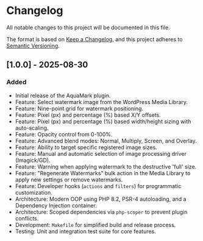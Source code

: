 # Changelog

All notable changes to this project will be documented in this file.

The format is based on [Keep a Changelog](https://keepachangelog.com/en/1.0.0/),
and this project adheres to [Semantic Versioning](https://semver.org/spec/v2.0.0.html).

## [1.0.0] - 2025-08-30

### Added

- Initial release of the AquaMark plugin.
- Feature: Select watermark image from the WordPress Media Library.
- Feature: Nine-point grid for watermark positioning.
- Feature: Pixel (px) and percentage (%) based X/Y offsets.
- Feature: Pixel (px) and percentage (%) based width/height sizing with auto-scaling.
- Feature: Opacity control from 0-100%.
- Feature: Advanced blend modes: Normal, Multiply, Screen, and Overlay.
- Feature: Ability to target specific registered image sizes.
- Feature: Manual and automatic selection of image processing driver (Imagick/GD).
- Feature: Warning when applying watermark to the destructive 'full' size.
- Feature: "Regenerate Watermarks" bulk action in the Media Library to apply new settings or remove watermarks.
- Feature: Developer hooks (`actions` and `filters`) for programmatic customization.
- Architecture: Modern OOP using PHP 8.2, PSR-4 autoloading, and a Dependency Injection container.
- Architecture: Scoped dependencies via `php-scoper` to prevent plugin conflicts.
- Development: `Makefile` for simplified build and release process.
- Testing: Unit and integration test suite for core features.
